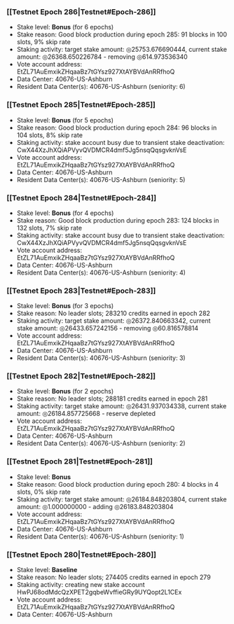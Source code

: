### [[Testnet Epoch 286|Testnet#Epoch-286]]
* Stake level: **Bonus** (for 6 epochs)
* Stake reason: Good block production during epoch 285: 91 blocks in 100 slots, 9% skip rate
* Staking activity: target stake amount: ◎25753.676690444, current stake amount: ◎26368.650226784 - removing ◎614.973536340
* Vote account address: EtZL71AuEmxikZHqaaBz7tGYsz927XtAYBVdAnRRfhoQ
* Data Center: 40676-US-Ashburn
* Resident Data Center(s): 40676-US-Ashburn (seniority: 6)
### [[Testnet Epoch 285|Testnet#Epoch-285]]
* Stake level: **Bonus** (for 5 epochs)
* Stake reason: Good block production during epoch 284: 96 blocks in 104 slots, 8% skip rate
* Staking activity: stake account busy due to transient stake deactivation: CwX44XzJhXQiAPVyvQVDMCR4dmf5Jg5nsqQqsgvknVsE
* Vote account address: EtZL71AuEmxikZHqaaBz7tGYsz927XtAYBVdAnRRfhoQ
* Data Center: 40676-US-Ashburn
* Resident Data Center(s): 40676-US-Ashburn (seniority: 5)
### [[Testnet Epoch 284|Testnet#Epoch-284]]
* Stake level: **Bonus** (for 4 epochs)
* Stake reason: Good block production during epoch 283: 124 blocks in 132 slots, 7% skip rate
* Staking activity: stake account busy due to transient stake deactivation: CwX44XzJhXQiAPVyvQVDMCR4dmf5Jg5nsqQqsgvknVsE
* Vote account address: EtZL71AuEmxikZHqaaBz7tGYsz927XtAYBVdAnRRfhoQ
* Data Center: 40676-US-Ashburn
* Resident Data Center(s): 40676-US-Ashburn (seniority: 4)
### [[Testnet Epoch 283|Testnet#Epoch-283]]
* Stake level: **Bonus** (for 3 epochs)
* Stake reason: No leader slots; 283210 credits earned in epoch 282
* Staking activity: target stake amount: ◎26372.840663342, current stake amount: ◎26433.657242156 - removing ◎60.816578814
* Vote account address: EtZL71AuEmxikZHqaaBz7tGYsz927XtAYBVdAnRRfhoQ
* Data Center: 40676-US-Ashburn
* Resident Data Center(s): 40676-US-Ashburn (seniority: 3)
### [[Testnet Epoch 282|Testnet#Epoch-282]]
* Stake level: **Bonus** (for 2 epochs)
* Stake reason: No leader slots; 288181 credits earned in epoch 281
* Staking activity: target stake amount: ◎26431.937034338, current stake amount: ◎26184.857725668 - reserve depleted
* Vote account address: EtZL71AuEmxikZHqaaBz7tGYsz927XtAYBVdAnRRfhoQ
* Data Center: 40676-US-Ashburn
* Resident Data Center(s): 40676-US-Ashburn (seniority: 2)
### [[Testnet Epoch 281|Testnet#Epoch-281]]
* Stake level: **Bonus**
* Stake reason: Good block production during epoch 280: 4 blocks in 4 slots, 0% skip rate
* Staking activity: target stake amount: ◎26184.848203804, current stake amount: ◎1.000000000 - adding ◎26183.848203804
* Vote account address: EtZL71AuEmxikZHqaaBz7tGYsz927XtAYBVdAnRRfhoQ
* Data Center: 40676-US-Ashburn
* Resident Data Center(s): 40676-US-Ashburn (seniority: 1)
### [[Testnet Epoch 280|Testnet#Epoch-280]]
* Stake level: **Baseline**
* Stake reason: No leader slots; 274405 credits earned in epoch 279
* Staking activity: creating new stake account HwPJ68odMdcQzXPET2gqbeWvffieGRy9UYQopt2L1CEx
* Vote account address: EtZL71AuEmxikZHqaaBz7tGYsz927XtAYBVdAnRRfhoQ
* Data Center: 40676-US-Ashburn